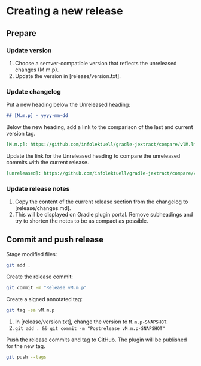 # Creating a new release

## Prepare

### Update version

1. Choose a semver-compatible version that reflects the unreleased changes (M.m.p).
2. Update the version in [release/version.txt].

### Update changelog

Put a new heading below the Unreleased heading:

```md
## [M.m.p] - yyyy-mm-dd
```

Below the new heading, add a link to the comparison of the last and current version tag.

```md
[M.m.p]: https://github.com/infolektuell/gradle-jextract/compare/vlM.lm.lp...vM.m.p
```

Update the link for the Unreleased heading to compare the unreleased commits with the current release.

```md
[unreleased]: https://github.com/infolektuell/gradle-jextract/compare/vM.m.p...HEAD
```

### Update release notes

1. Copy the content of the current release section from the changelog to [release/changes.md].
2. This will be displayed on Gradle plugin portal. Remove subheadings and try to shorten the notes to be as compact as possible.

## Commit and push release

Stage modified files:

```sh
git add .
```

Create the release commit:

```sh
git commit -m "Release vM.m.p"
```

Create a signed annotated tag:

```sh
git tag -sa vM.m.p
```

1. In [release/version.txt], change the version to `M.m.p-SNAPSHOT`.
2. `git add . && git commit -m "Postrelease vM.m.p-SNAPSHOT"`

Push the release commits and tag to GitHub. The plugin will be published for the new tag.

```sh
git push --tags
```
